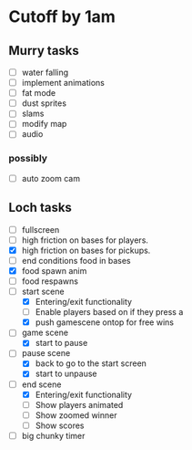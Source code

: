 

# Cutoff by 1am


## Murry tasks

- [ ] water falling
- [ ] implement animations
- [ ] fat mode
- [ ] dust sprites
- [ ] slams
- [ ] modify map
- [ ] audio

### possibly

- [ ] auto zoom cam

## Loch tasks

- [ ] fullscreen
- [ ] high friction on bases for players.
- [x] high friction on bases for pickups.
- [ ] end conditions food in bases
- [x] food spawn anim
- [ ] food respawns
- [ ] start scene
  - [x] Entering/exit functionality
  - [ ] Enable players based on if they press a
  - [x] push gamescene ontop for free wins
- [ ] game scene
  - [x] start to pause
- [ ] pause scene
  - [x] back to go to the start screen
  - [x] start to unpause
- [ ] end scene
  - [x] Entering/exit functionality
  - [ ] Show players animated
  - [ ] Show zoomed winner
  - [ ] Show scores
- [ ] big chunky timer

